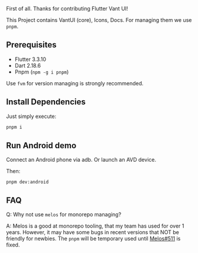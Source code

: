 First of all. Thanks for contributing Flutter Vant UI!

This Project contains VantUI (core), Icons, Docs. For managing them we use `pnpm`.

## Prerequisites

- Flutter 3.3.10
- Dart 2.18.6
- Pnpm (`npm -g i pnpm`)

Use `fvm` for version managing is strongly recommended.

## Install Dependencies

Just simply execute: 
```bash
pnpm i
```

## Run Android demo

Connect an Android phone via adb. Or launch an AVD device.


Then:

```
pnpm dev:android
```


## FAQ

Q: Why not use `melos` for monorepo managing?

A: Melos is a good at monorepo tooling, that my team has used for over 1 years. However, it may have some bugs in recent versions that NOT be friendly for newbies. The `pnpm` will be temporary used until [Melos#511](https://github.com/invertase/melos/issues/511) is fixed.
